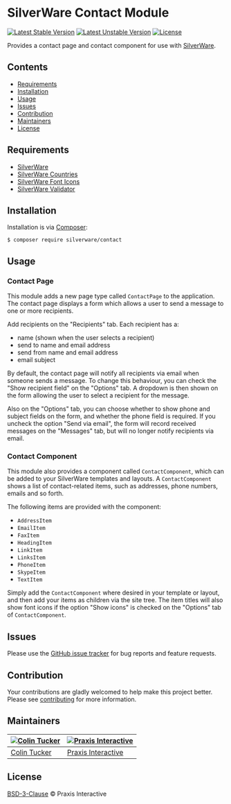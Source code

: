 # SilverWare Contact Module

[![Latest Stable Version](https://poser.pugx.org/silverware/contact/v/stable)](https://packagist.org/packages/silverware/contact)
[![Latest Unstable Version](https://poser.pugx.org/silverware/contact/v/unstable)](https://packagist.org/packages/silverware/contact)
[![License](https://poser.pugx.org/silverware/contact/license)](https://packagist.org/packages/silverware/contact)

Provides a contact page and contact component for use with [SilverWare][silverware].

## Contents

- [Requirements](#requirements)
- [Installation](#installation)
- [Usage](#usage)
- [Issues](#issues)
- [Contribution](#contribution)
- [Maintainers](#maintainers)
- [License](#license)

## Requirements

- [SilverWare][silverware]
- [SilverWare Countries][silverware-countries]
- [SilverWare Font Icons][silverware-font-icons]
- [SilverWare Validator][silverware-validator]

## Installation

Installation is via [Composer][composer]:

```
$ composer require silverware/contact
```

## Usage

### Contact Page

This module adds a new page type called `ContactPage` to the application. The contact
page displays a form which allows a user to send a message to one or more recipients.

Add recipients on the "Recipients" tab. Each recipient has a:

- name (shown when the user selects a recipient)
- send to name and email address
- send from name and email address
- email subject

By default, the contact page will notify all recipients via email when someone sends
a message.  To change this behaviour, you can check the "Show recipient field" on the
"Options" tab. A dropdown is then shown on the form allowing the user to select a
recipient for the message.

Also on the "Options" tab, you can choose whether to show phone and subject fields on
the form, and whether the phone field is required. If you uncheck the option "Send via email",
the form will record received messages on the "Messages" tab, but will no longer
notify recipients via email.

### Contact Component

This module also provides a component called `ContactComponent`, which can be added
to your SilverWare templates and layouts. A `ContactComponent` shows a list of
contact-related items, such as addresses, phone numbers, emails and so forth.

The following items are provided with the component:

- `AddressItem`
- `EmailItem`
- `FaxItem`
- `HeadingItem`
- `LinkItem`
- `LinksItem`
- `PhoneItem`
- `SkypeItem`
- `TextItem`

Simply add the `ContactComponent` where desired in your template or layout, and then
add your items as children via the site tree. The item titles will also show font icons if the
option "Show icons" is checked on the "Options" tab of `ContactComponent`.

## Issues

Please use the [GitHub issue tracker][issues] for bug reports and feature requests.

## Contribution

Your contributions are gladly welcomed to help make this project better.
Please see [contributing](CONTRIBUTING.md) for more information.

## Maintainers

[![Colin Tucker](https://avatars3.githubusercontent.com/u/1853705?s=144)](https://github.com/colintucker) | [![Praxis Interactive](https://avatars2.githubusercontent.com/u/1782612?s=144)](http://www.praxis.net.au)
---|---
[Colin Tucker](https://github.com/colintucker) | [Praxis Interactive](http://www.praxis.net.au)

## License

[BSD-3-Clause](LICENSE.md) &copy; Praxis Interactive

[silverware]: https://github.com/praxisnetau/silverware
[silverware-countries]: https://github.com/praxisnetau/silverware-countries
[silverware-font-icons]: https://github.com/praxisnetau/silverware-font-icons
[silverware-validator]: https://github.com/praxisnetau/silverware-validator
[composer]: https://getcomposer.org
[issues]: https://github.com/praxisnetau/silverware-contact/issues
